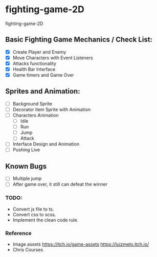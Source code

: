# fighting-game-2D
fighting-game-2D

## Basic Fighting Game Mechanics / Check List:
- [x] Create Player and Enemy
- [x] Move Characters with Event Listeners
- [x] Attacks functionality
- [x] Health Bar Interface
- [x] Game timers and Game Over

## Sprites and Animation:
- [ ] Background Sprite
- [ ] Decorator item Sprite with Animation
- [ ] Characters Animation
  - [ ] Idle
  - [ ] Run
  - [ ] Jump
  - [ ] Attack
- [ ] Interface Design and Animation
- [ ] Pushing Live

## Known Bugs
- [ ] Multiple jump
- [ ] After game over, it still can defeat the winner

### TODO:
- Convert js file to ts.
- Convert css to scss.
- Implement the clean code rule.

### Reference
- Image assets 
  https://itch.io/game-assets
  https://luizmelo.itch.io/
- Chris Courses